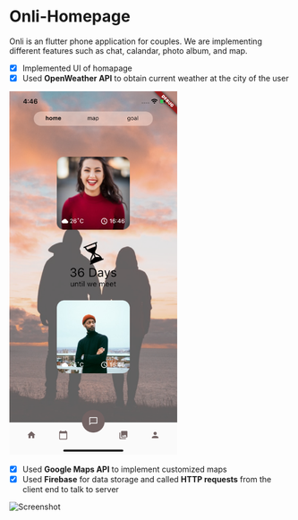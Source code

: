 # Onli-Homepage

Onli is an flutter phone application for couples. We are implementing different features such as chat, calandar, photo album, and map.

* [x] Implemented UI of homapage
* [x] Used **OpenWeather API** to obtain current weather at the city of the user

<img src='Screenshot.png' title='Screenshot' width='300' alt='Screenshot' />

* [x] Used **Google Maps API** to implement customized maps
* [x] Used **Firebase** for data storage and called **HTTP requests** from the client end to talk to server

<img src='LDR Map Walkthrough.gif' title='Screenshot' width='700' alt='Screenshot' />
